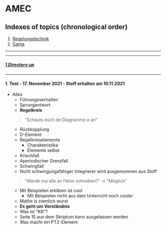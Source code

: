 # AMEC

Indexes of topics (chronological order)
-------------------------------------

1. [Regelungstechnik](./Regelungstechnik.md) 
2. [Game](./Game.md)

----
----

##### [1 Directory up](./../)

----

#### **1. Test - 17. November 2021 - Stoff erhalten am 10.11.2021**
- Alles
   - Führungsverhalten
   - Sprungantwort
   - **Regelkreis**
   > "Schauts euch de Diagramme a an"
   - Rückkopplung
   - D-Element
   - Regelkreiselemente
      - Charakteristika
	  - Elemente selbst
   - Kriechfall
   - Aperiodischer Grenzfall
   - Schwingfall
   - Nicht schwingungsfähiger Integrierer wird ausgenommen aus Stoff
   > "Werdn ma alle an Fetzn schreiben?" -> "Möglich"
   - Mit Beispielen erklären ist cool
      - Mit Beispielen nicht aus dem Unterricht noch cooler
   - Mathe is ziemlich wurst
   - **Es geht um Verständnis**
   - Was ist "KB"?
   - Seite 15 aus dem Skriptum kann ausgelassen werden
   - Was macht ein PT2-Element
